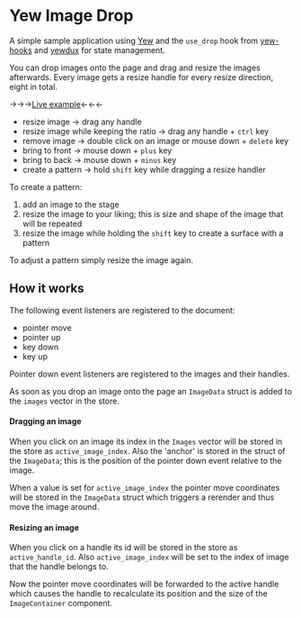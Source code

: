 # Yew Image Drop

A simple sample application using [Yew](https://yew.rs/) and the `use_drop` hook from [yew-hooks](https://docs.rs/yew-hooks/latest/yew_hooks/index.html) and [yewdux](https://github.com/intendednull/yewdux) for state management.

You can drop images onto the page and drag and resize the images afterwards. Every image gets a resize handle for every resize direction, eight in total.

&rarr;&rarr;&rarr;[Live example](https://tweedegolf.github.io/yew-image-drop/)&larr;&larr;&larr;

- resize image &rarr; drag any handle
- resize image while keeping the ratio &rarr; drag any handle + `ctrl` key
- remove image &rarr; double click on an image or mouse down + `delete` key
- bring to front &rarr; mouse down + `plus` key
- bring to back &rarr; mouse down + `minus` key
- create a pattern &rarr; hold `shift` key while dragging a resize handler

To create a pattern:

1. add an image to the stage
2. resize the image to your liking; this is size and shape of the image that will be repeated
3. resize the image while holding the `shift` key to create a surface with a pattern

To adjust a pattern simply resize the image again.

## How it works

The following event listeners are registered to the document:

- pointer move
- pointer up
- key down
- key up

Pointer down event listeners are registered to the images and their handles.

As soon as you drop an image onto the page an `ImageData` struct is added to the `images` vector in the store.

#### Dragging an image

When you click on an image its index in the `Images` vector will be stored in the store as `active_image_index`. Also the 'anchor' is stored in the struct of the `ImageData`; this is the position of the pointer down event relative to the image.

When a value is set for `active_image_index` the pointer move coordinates will be stored in the `ImageData` struct which triggers a rerender and thus move the image around.

#### Resizing an image

When you click on a handle its id will be stored in the store as `active_handle_id`. Also `active_image_index` will be set to the index of image that the handle belongs to.

Now the pointer move coordinates will be forwarded to the active handle which causes the handle to recalculate its position and the size of the `ImageContainer` component.
